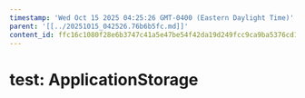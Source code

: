 ```yaml
---
timestamp: 'Wed Oct 15 2025 04:25:26 GMT-0400 (Eastern Daylight Time)'
parent: '[[../20251015_042526.76b6b5fc.md]]'
content_id: ffc16c1080f28e6b3747c41a5e47be54f42da19d249fcc9ca9ba5376cd12b8a0
---
```


# test: ApplicationStorage
